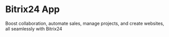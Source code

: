 # Bitrix24 App

Boost collaboration, automate sales, manage projects, and create websites, all seamlessly with Bitrix24
